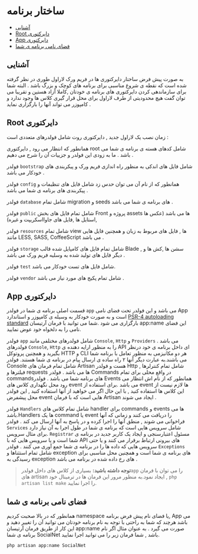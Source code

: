 # ساختار برنامه

- [آشنایی](#introduction)
- [Root  دایرکتوری ](#the-root-directory)
- [App دایرکتوری ](#the-app-directory)
- [فضای نامی برنامه ی شما](#namespacing-your-application)

<a name="introduction"></a>
## آشنایی

به صورت پیش فرض ساختار دایرکتوری ها در فریم ورک لاراول طوری در نظر گرفته شده است که نقطه ی شروع مناسبی برای برنامه های کوچک و بزرگ باشد . البته شما برای سازماندهی کردن دایرکتوری های برنامه ی خودتان ,کاملا آزاد هستین و تقریبا می توان گفت هیچ محدودیتی از طرف لاراول برای محل قرار گیری کلاس ها وجود ندارد و کامپوزر می تواند آنها را بارگزاری نماید .



<a name="the-root-directory"></a>
## Root  دایرکتوری 

 زمان نصب یک لاراول جدید , دایرکتوری روت شامل فولدرهای متعددی است : 


همانطور که انتظار می رود , دایرکتوری root شامل کدهای هسته ی برنامه ی شما می باشد .  ما به زودی این فولدر و جزییات آن را شرح می دهیم . 

فولدر `bootstrap`  شامل فایل های اندکی به منظور راه اندازی فریم ورک و پیکربندی های خودکار می باشد .


فولدر  `config` همانطور که از نام آن می توان حدس زد شامل فایل های تنظیمات و پیکربندی های برنامه ی شما می باشد .


فولدر `database` شامل تمام migration  و seeds های برنامه ی شما می باشد .

فولدر `public` شامل تمام فایل های بخش Front پروژه و assets  ها می باشد (عکس ها ,استایل ها ,فایل های جاوااسکریپت و غیره)

فولدر `resources` شامل تمام view ها , فایل های مربوط به زبان و همچنین فایل هایی مانند LESS, SASS, CoffeeScript می باشد .

فولدر `storage` شامل تمام فایل های کامپایل شده قالب Blade  , سشن ها ,کش ها و دیگر فایل های تولید شده به وسلیه فریم ورک می باشد .

فولدر `test` شامل فایل های تست خودکار می باشد.

فولدر `vendor` شامل  تمام پکیج های مورد نیاز می باشد .

<a name="the-app-directory"></a>
## App دایرکتوری 

قسمت اصلی برنامه ی شما در فولدر `app` می باشد و این فولدر تحت فضای نامی App است و به صورت خودکار به وسیله ی کامپوزر و استاندارد  [PSR-4 autoloading standard](http://www.php-fig.org/psr/psr-4/) بارگزاری می شود .شما می توانید با فرمان آرتیسان app:name این فضای نامی را به دلخواه خود عوض نمایید.

فولدر `app` شامل فولدرهای مختلفی مانند `Console`, `Http` و `Providers` می باشد  . فولدرهای `Console`, `Http` را به منظور ارایه دهنده ی API ای داخل برنامه ی خود درنظر بگیرید و همچنین پروتوکل HTTP و CLI هر دو مکانیزمی به منظور تعامل با برنامه شما می باشند.به عبارت دیگر آنها ۲ راه ساده ی ارسال پیام در برنامه ی شما هستند.
فولدر Console شامل تمام فرمان های Artisan هست و فولدر Http شامل تمام کنترلرها , فیلترها و requests ها می باشد .
فولدر Commands در واقع محلی برای تمام commandsهای برنامه شما می باشد .
فولدر Events همانطور که از نام اش انتظار می رود محل نگهداری کلاس های event می باشد .برای استفاده از event ها لازم نیست از این کلاس ها استفاده کنید , با این حال اگر می خواهید از آنها استفاده کنید , این فولدر محل پیشفرض event هایی است که با فرمان Artisan ایجاد می شوند .

فولدر `Handlers` شامل تمام کلاس های handler برای commands و events ها می باشد.Handlers ها یک command یا event را دریافت می کنند و زمانی که آنها فراخوانی می شوند , منطق آنها را اجرا کرده و در پاسخ به آنها ارسال می کند .
فولدر `Services` شامل سرویس هایی است که برنامه ی شما در طول اجرا به آن نیاز دارد .برای مثال سرویس `Registrar` مسئول اعتبارسنجی  و ایجاد یک کاربر جدید در برنامه ی شما است  و یا سرویس هایی که با API های بیرونی ارتباط برقرار می کنند و یا حتی سرویس هایی که داده ها را در برنامه ی شما جمع آوری می کنند  .
فولدر `Exceptions` شامل تمام استثناها و exception های برنامه ی شما است و همچنین محل مناسبی برای رسیدگی به exception های رخ داده شده در برنامه می باشد .

> **توجه داشته باشید:** بسیاری از کلاس های داخل فولدر`app` را می توان با فرمان های artisan ایجاد نمود.به منظور مرور این فرمان ها در ترمینال خود ,   `php artisan list make` را اجرا نمایید.

<a name="namespacing-your-application"></a>
## فضای نامی برنامه ی شما

همانطور که در بالا صحبت کردیم namespace یا فضای نام پیش فرض برنامه, App می باشد هرچند که شما به راحتی با توجه به نام برنامه خودتان می توانید آن را تغییر دهید و این کار از طریق فرمان آرتیسان app:name صورت می گیرد . به عنوان مثال اگر نام برنامه ی شما SocialNet باشد , شما فرمان زیر را می توانید اجرا نمایید.

	php artisan app:name SocialNet
